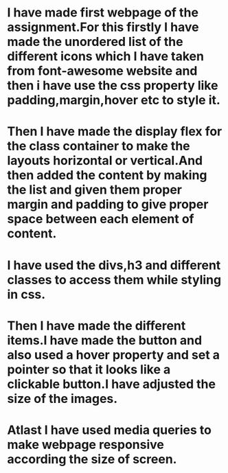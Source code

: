 # I have made first webpage of the assignment.For this firstly  I have made the unordered list of the different icons which I have taken from font-awesome website and then i have use the css property like padding,margin,hover etc to style it.
# Then I have made the display flex for the class container to make the layouts horizontal or vertical.And then added the content by making the list and given them proper margin and padding to give proper space between each element of content.
# I have used the divs,h3 and different classes to access them while styling in css.
# Then I have made the different items.I have made the button and also used a hover property and set a pointer so that it looks like a clickable button.I have adjusted the size of the images.
# Atlast I have used media queries to make webpage responsive according the size of screen.